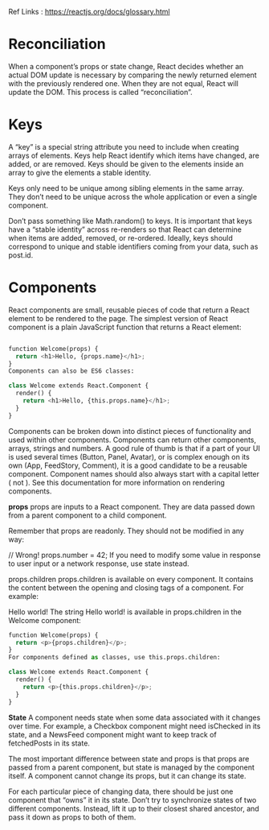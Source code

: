 Ref Links :
https://reactjs.org/docs/glossary.html

# Reconciliation
When a component’s props or state change, React decides whether an actual DOM update is necessary by comparing the newly returned element with the previously rendered one. When they are not equal, React will update the DOM. This process is called “reconciliation”.

# Keys
A “key” is a special string attribute you need to include when creating arrays of elements. Keys help React identify which items have changed, are added, or are removed. Keys should be given to the elements inside an array to give the elements a stable identity.

Keys only need to be unique among sibling elements in the same array. They don’t need to be unique across the whole application or even a single component.

Don’t pass something like Math.random() to keys. It is important that keys have a “stable identity” across re-renders so that React can determine when items are added, removed, or re-ordered. Ideally, keys should correspond to unique and stable identifiers coming from your data, such as post.id.

# Components
React components are small, reusable pieces of code that return a React element to be rendered to the page. The simplest version of React component is a plain JavaScript function that returns a React element:
```python

function Welcome(props) {
  return <h1>Hello, {props.name}</h1>;
}
Components can also be ES6 classes:

class Welcome extends React.Component {
  render() {
    return <h1>Hello, {this.props.name}</h1>;
  }
}
```
Components can be broken down into distinct pieces of functionality and used within other components. Components can return other components, arrays, strings and numbers. A good rule of thumb is that if a part of your UI is used several times (Button, Panel, Avatar), or is complex enough on its own (App, FeedStory, Comment), it is a good candidate to be a reusable component. Component names should also always start with a capital letter (<Wrapper/> not <wrapper/>). See this documentation for more information on rendering components.

**props**
props are inputs to a React component. They are data passed down from a parent component to a child component.

Remember that props are readonly. They should not be modified in any way:

// Wrong!
props.number = 42;
If you need to modify some value in response to user input or a network response, use state instead.

props.children
props.children is available on every component. It contains the content between the opening and closing tags of a component. For example:

<Welcome>Hello world!</Welcome>
The string Hello world! is available in props.children in the Welcome component:

```python
function Welcome(props) {
  return <p>{props.children}</p>;
}
For components defined as classes, use this.props.children:

class Welcome extends React.Component {
  render() {
    return <p>{this.props.children}</p>;
  }
}
```

**State**
A component needs state when some data associated with it changes over time. For example, a Checkbox component might need isChecked in its state, and a NewsFeed component might want to keep track of fetchedPosts in its state.

The most important difference between state and props is that props are passed from a parent component, but state is managed by the component itself. A component cannot change its props, but it can change its state.

For each particular piece of changing data, there should be just one component that “owns” it in its state. Don’t try to synchronize states of two different components. Instead, lift it up to their closest shared ancestor, and pass it down as props to both of them.

